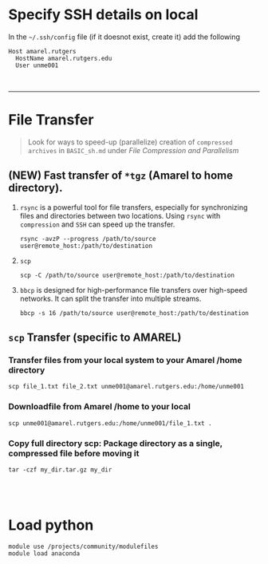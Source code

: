 # Specify SSH details on local
In the ```~/.ssh/config``` file (if it doesnot exist, create it) add the following
```
Host amarel.rutgers
  HostName amarel.rutgers.edu
  User unme001
```
<br>

---    
# File Transfer  
> Look for ways to speed-up (parallelize) creation of `compressed archives` in `BASIC_sh.md` under _File Compression and Parallelism_

## (**NEW**) Fast transfer of `*tgz` (Amarel to home directory).    
  1. `rsync` is a powerful tool for file transfers, especially for synchronizing files and directories between two locations. Using `rsync` with `compression` and `SSH` can speed up the transfer.  
  
      ```
      rsync -avzP --progress /path/to/source user@remote_host:/path/to/destination 
      ````  

  1. `scp`  
      ```
      scp -C /path/to/source user@remote_host:/path/to/destination
      ```
  
  1. `bbcp` is designed for high-performance file transfers over high-speed networks. It can split the transfer into multiple streams.     
      ```
      bbcp -s 16 /path/to/source user@remote_host:/path/to/destination  
      ```
      
  
## `scp` Transfer (specific to AMAREL)
### Transfer files from your local system to your Amarel /home directory
```
scp file_1.txt file_2.txt unme001@amarel.rutgers.edu:/home/unme001
```

### Downloadfile from Amarel /home to your local
```
scp unme001@amarel.rutgers.edu:/home/unme001/file_1.txt .
```

### Copy full directory scp: Package directory as a single, compressed file before moving it
```
tar -czf my_dir.tar.gz my_dir
```


<br><br>

# Load python 
```
module use /projects/community/modulefiles
module load anaconda
```